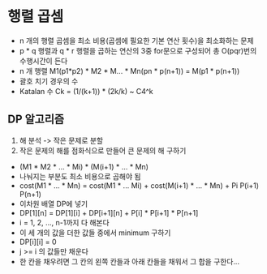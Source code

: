# 행렬 곱셈 
- n 개의 행렬 곱셈을 최소 비용(곱셈에 필요한 기본 연산 횟수)을 최소화하는 문제
- p * q 행렬과 q * r 행렬을 곱하는 연산의 3중 for문으로 구성되어 총 O(pqr)번의 수행시간이 든다
- n 개 행렬 M1(p1*p2) * M2 * M... * Mn(pn * p(n+1)) = M(p1 * p(n+1))
- 괄호 치기 경우의 수
- Katalan 수 Ck = (1/(k+1)) * (2k/k) ~ C4^k


## DP 알고리즘 
1. 해 분석 -> 작은 문제로 분할
2. 작은 문제의 해를 점화식으로 만들어 큰 문제의 해 구하기 
- (M1 * M2 * ... * Mi) * (M(i+1) * ... * Mn)
- 나눠지는 부분도 최소 비용으로 곱해야 됨 
- cost(M1 * ... * Mn) = cost(M1 * ... Mi) + cost(M(i+1) * ... * Mn) + Pi P(i+1) P(n+1)
- 이차원 배열 DP에 넣기
- DP[1][n] = DP[1][i] + DP[i+1][n] + P[i] * P[i+1] * P[n+1]
- i = 1, 2, ..., n-1까지 다 해본다
- 이 세 개의 값을 더한 값들 중에서 minimum 구하기
- DP[i][i] = 0
- j >= i 의 값들만 채운다 
- 한 칸을 채우려면 그 칸의 왼쪽 칸들과 아래 칸들을 채워서 그 합을 구한다...